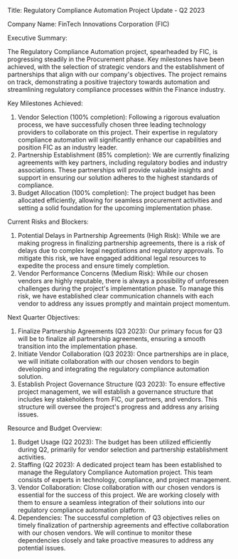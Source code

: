  Title: Regulatory Compliance Automation Project Update - Q2 2023

Company Name: FinTech Innovations Corporation (FIC)

Executive Summary:

The Regulatory Compliance Automation project, spearheaded by FIC, is progressing steadily in the Procurement phase. Key milestones have been achieved, with the selection of strategic vendors and the establishment of partnerships that align with our company's objectives. The project remains on track, demonstrating a positive trajectory towards automation and streamlining regulatory compliance processes within the Finance industry.

Key Milestones Achieved:

1. Vendor Selection (100% completion): Following a rigorous evaluation process, we have successfully chosen three leading technology providers to collaborate on this project. Their expertise in regulatory compliance automation will significantly enhance our capabilities and position FIC as an industry leader.
2. Partnership Establishment (85% completion): We are currently finalizing agreements with key partners, including regulatory bodies and industry associations. These partnerships will provide valuable insights and support in ensuring our solution adheres to the highest standards of compliance.
3. Budget Allocation (100% completion): The project budget has been allocated efficiently, allowing for seamless procurement activities and setting a solid foundation for the upcoming implementation phase.

Current Risks and Blockers:

1. Potential Delays in Partnership Agreements (High Risk): While we are making progress in finalizing partnership agreements, there is a risk of delays due to complex legal negotiations and regulatory approvals. To mitigate this risk, we have engaged additional legal resources to expedite the process and ensure timely completion.
2. Vendor Performance Concerns (Medium Risk): While our chosen vendors are highly reputable, there is always a possibility of unforeseen challenges during the project's implementation phase. To manage this risk, we have established clear communication channels with each vendor to address any issues promptly and maintain project momentum.

Next Quarter Objectives:

1. Finalize Partnership Agreements (Q3 2023): Our primary focus for Q3 will be to finalize all partnership agreements, ensuring a smooth transition into the implementation phase.
2. Initiate Vendor Collaboration (Q3 2023): Once partnerships are in place, we will initiate collaboration with our chosen vendors to begin developing and integrating the regulatory compliance automation solution.
3. Establish Project Governance Structure (Q3 2023): To ensure effective project management, we will establish a governance structure that includes key stakeholders from FIC, our partners, and vendors. This structure will oversee the project's progress and address any arising issues.

Resource and Budget Overview:

1. Budget Usage (Q2 2023): The budget has been utilized efficiently during Q2, primarily for vendor selection and partnership establishment activities.
2. Staffing (Q2 2023): A dedicated project team has been established to manage the Regulatory Compliance Automation project. This team consists of experts in technology, compliance, and project management.
3. Vendor Collaboration: Close collaboration with our chosen vendors is essential for the success of this project. We are working closely with them to ensure a seamless integration of their solutions into our regulatory compliance automation platform.
4. Dependencies: The successful completion of Q3 objectives relies on timely finalization of partnership agreements and effective collaboration with our chosen vendors. We will continue to monitor these dependencies closely and take proactive measures to address any potential issues.